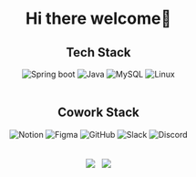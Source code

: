 <h1 align="center">Hi there welcome👋</h1>

<h2 align="center">Tech Stack</h2>
<div align="center">
  <img alt="Spring boot" src="https://img.shields.io/badge/SpringBoot-6DB33F.svg?&style=for-the-badge&logo=SpringBoot&logoColor=white"/>
  <img alt="Java" src="https://img.shields.io/badge/java-007396.svg?&style=for-the-badge&logo=Java&logoColor=white"/> 
  <img alt="MySQL" src="https://img.shields.io/badge/MySQL-4479A1.svg?&style=for-the-badge&logo=MySQL&logoColor=white"/> 
  <img alt="Linux" src="https://img.shields.io/badge/Linux-FCC624.svg?&style=for-the-badge&logo=Linux&logoColor=black"/>
</div></br>

<h2 align="center">Cowork Stack</h2>
<div align="center"> 
<img alt="Notion" src="https://img.shields.io/badge/Notion-000000.svg?&style=for-the-badge&logo=Notion&logoColor=white"/>
<img alt="Figma" src="https://img.shields.io/badge/Figma-F24E1E.svg?&style=for-the-badge&logo=Figma&logoColor=white"/>
<img alt="GitHub" src="https://img.shields.io/badge/GitHub-181717.svg?&style=for-the-badge&logo=GitHub&logoColor=white"/>
<img alt="Slack" src="https://img.shields.io/badge/Slack-4A154B.svg?&style=for-the-badge&logo=Slack&logoColor=white"/>
<img alt="Discord" src="https://img.shields.io/badge/Discord-5865F2.svg?&style=for-the-badge&logo=Discord&logoColor=white"/>
</div></br>

</br>
<div align="center">
  <img src="https://github-readme-stats.vercel.app/api/top-langs/?username=choiyeeun1010&langs_count=8" />&nbsp&nbsp
  <img src="https://github-readme-stats.vercel.app/api?username=choiyeeun1010" />
</div>
